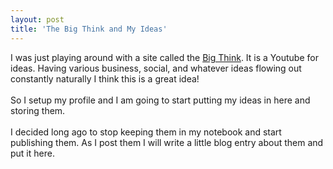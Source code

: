```yaml
---
layout: post
title: 'The Big Think and My Ideas'
---
```

I was just playing around with a site called the <a href="http://www.bigthink.com/">Big Think</a>.  It is a Youtube for ideas.  Having various business, social, and whatever ideas flowing out constantly naturally I think this is a great idea!<br /><br />So I setup my profile and I am going to start putting my ideas in here and storing them.<br /><br />I decided long ago to stop keeping them in my notebook and start publishing them.  As I post them I will write a little blog entry about them and put it here.